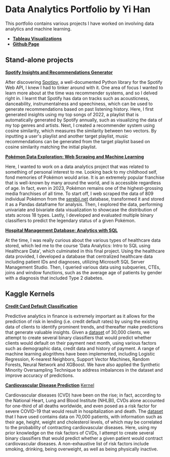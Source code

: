 # Data Analytics Portfolio by Yi Han
This portfolio contains various projects I have worked on involving data analytics and machine learning.

- **[Tableau Visualizations](https://public.tableau.com/app/profile/lim.yi.han)**
- **[Github Page](https://github.com/Yihan2407/Yihan2407.github.io)**

## Stand-alone projects

**[Spotify Insights and Recommendations Generator](https://github.com/Yihan2407/Spotify-Insights-and-Recommendations)**

After discovering [Spotipy](https://spotipy.readthedocs.io/en/2.22.1/), a well-documented Python library for the Spotify Web API, I knew I had to tinker around with it. One area of focus I wanted to learn more about at the time was recommender systems, and so I delved right in. I learnt that Spotify has data on tracks such as acousticness, danceability, instrumentalness and speechiness, which can be used to generate recommendations based on past listening history. Here, I first generated insights using my top songs of 2022, a playlist that is automatically generated by Spotify annually, such as visualizing the data of my top genres and artists. Next, I created a recommender system using cosine similarity, which measures the similarity between two vectors. By inputting a user's playlist and another target playlist, music recommendations can be generated from the target playlist based on cosine similarity matching the initial playlist.


**[Pokémon Data Exploration: Web Scraping and Machine Learning](https://github.com/Yihan2407/pokemon_analytics)**

Here, I wanted to work on a data analytics project that was related to something of personal interest to me. Looking back to my childhood self, fond memories of Pokémon would arise. It is an extremely popular franchise that is well-known by many around the world, and is accessible regardless of age. In fact, even in 2023, Pokémon remains one of the highest-grossing media franchises of all time. To start off, I web scraped the data of 809 individual Pokémon from the [serebii.net](https://serebii.net/) database, transformed it and stored it as a Pandas dataframe for analysis. Then, I explored the data, performing univariate and bivariate data visualization to showcase the distribution of stats across 18 types. Lastly, I developed and evaluated multiple binary classifiers to predict the legendary status of a given Pokémon.


**[Hospital Management Database: Analytics with SQL](https://github.com/Yihan2407/healthcare-data-analytics)**

At the time, I was really curious about the various types of healthcare data stored, which led me to the course 'Data Analytics: Intro to SQL using Healthcare Data', which culminated in this final project. Using the healthcare data provided, I developed a database that centralized healthcare data including patient IDs and diagnoses, utilizing Microsoft SQL Server Management Studio. Then, I queried various data using subqueries, CTEs, joins and window functions, such as the average age of patients by gender with a diagnosis that included Type 2 diabetes.

## Kaggle Kernels

**[Credit Card Default Classification](https://github.com/Yihan2407/credit-default-analytics)**

Predictive analytics in finance is extremely important as it allows for the prediction of risk in lending (i.e. credit default rates) by using the existing data of clients to identify prominent trends, and thereafter make predictions that generate valuable insights. Given a [dataset](https://www.kaggle.com/datasets/uciml/default-of-credit-card-clients-dataset) of 30,000 clients, we attempt to create several binary classifiers that would predict whether clients would default on their payment next month, using various factors such as demographic data, credit data and history of payment. A range of machine learning alogrithms have been implemented, including Logistic Regression, K-nearest Neighbors, Support Vector Machines, Random Forests, Neural Network and XGBoost. We have also applied the Synthetic Minority Oversampling Technique to address imbalances in the dataset and improve accuracy of predictions.

**[Cardiovascular Disease Prediction](https://github.com/Yihan2407/cardiovascular_diseases_ml_project)**
[Kernel](https://www.kaggle.com/code/limyihan/cardiovascular-diseases-eda-and-ml-classification)

Cardiovascular diseases (CVD) have been on the rise; in fact, according to the National Heart, Lung and Blood Institute (NHLBI), CVDs alone accounted for one-third of all deaths worldwide, and even posed as a risk factor for severe COVID-19 that would result in hospitalization and death. The [dataset](https://www.kaggle.com/datasets/sulianova/cardiovascular-disease-dataset) that I have used contains data on 70,000 patients, with information such as their age, height, weight and cholesterol levels, of which may be correlated to the probability of contracting cardiovascular diseases.  Here, using my prior knowledge on the risk factors of CVDs, I attempt to create several binary classifiers that would predict whether a given patient would contract cardiovascular diseases. A non-exhaustive list of risk factors include smoking, drinking, being overweight, as well as being physically inactive.
